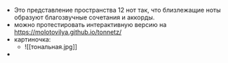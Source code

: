 - Это представление пространства 12 нот так, что близлежащие ноты образуют благозвучные сочетания и аккорды.   
- можно протестировать интерактивную версию на https://molotovilya.github.io/tonnetz/
- картиночка: 
	- ![[тональная.jpg]]
- 